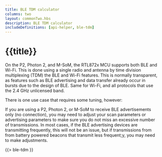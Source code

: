 ```yaml
---
title: BLE TDM calculator
columns: two
layout: commonTwo.hbs
description: BLE TDM calculator
includeDefinitions: [api-helper, ble-tdm]
---
```


# {{title}}

On the P2, Photon 2, and M-SoM, the RTL872x MCU supports both BLE and Wi-Fi. This is done using a single radio and antenna by
time division multiplexing (TDM) the BLE and Wi-Fi features. This is normally transparent, as features such as BLE 
advertising and data transfer already occur in bursts due to the design of BLE. Same for Wi-Fi, and all protocols that
use the 2.4 GHz unlicensed band.

There is one use case that requires some tuning, however: 

If you are using a P2, Photon 2, or M-SoM to receive BLE advertisements only (no connection), you may need to adjust
your scan parameters or advertising parameters to make sure you do not miss an excessive number of transmissions.
In most cases, if the BLE advertising devices are transmitting frequently, this will not be an issue, but if 
transmissions from from battery powered beacons that transmit less frequent;y, you may need to make adjustments.

{{> ble-tdm }}

